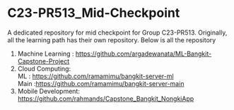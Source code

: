 # C23-PR513_Mid-Checkpoint
A dedicated repository for mid checkpoint for Group C23-PR513. Originally, all the learning path has their own repository. Below is all the repository
1. Machine Learning : https://github.com/argadewanata/ML-Bangkit-Capstone-Project
2. Cloud Computing:  
    ML : https://github.com/ramamimu/bangkit-server-ml   
    Main :https://github.com/ramamimu/bangkit-server-main  
3. Mobile Development: https://github.com/rahmands/Capstone_Bangkit_NongkiApp 
